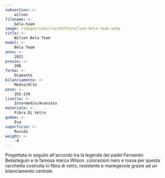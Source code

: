 ```yaml
---
subsection: >-
    wilson
filename: >-
    bela-team
image: /images/wiki/racchette/wilson-bela-team.webp
title: >-
    Wilson Bela Team
model: >-
    Bela Team
anno: >-
    2021
prezzo: >-
    200
forma: >-
    Diamante
bilanciamento: >-
    Medio/Alto
peso: >-
    355-370
livello: >-
    Intermedio/Avanzato
materiale: >-
    Fibra Di Vetro
gomma: >-
    Eva
superficie: >-
    Ruvida
weight: >-
    -4
---
```

Progettata in seguito all'accordo tra la legenda del padel Fernando Belasteguin e la famosa marca Wilson. colorazioni nero e rossa per questa racchetta costruita in fibra di vetro, resistente e manegevole grazie ad un bilanciamento centrale